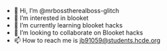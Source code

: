 - 👋 Hi, I’m @mrbosstherealboss-glitch
- 👀 I’m interested in blooket
- 🌱 I’m currently learning blooket hacks
- 💞️ I’m looking to collaborate on Blooket hacks
- 📫 How to reach me is jb91059@students.hcde.org

<!---
mrbosstherealboss-glitch/mrbosstherealboss-glitch is a ✨ special ✨ repository because its `README.md` (this file) appears on your GitHub profile.
You can click the Preview link to take a look at your changes.
--->
